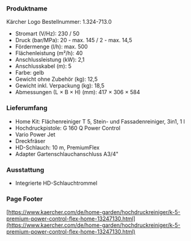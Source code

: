 ### Produktname
Kärcher Logo
Bestellnummer: 1.324-713.0 
- Stromart (V/Hz): 230 / 50
- Druck (bar/MPa): 20 - max. 145 / 2 - max. 14,5
- Fördermenge (l/h): max. 500
- Flächenleistung (m²/h): 40
- Anschlussleistung (kW): 2,1
- Anschlusskabel (m): 5
- Farbe: gelb
- Gewicht ohne Zubehör (kg): 12,5
- Gewicht inkl. Verpackung (kg): 18,5
- Abmessungen (L × B × H) (mm): 417 × 306 × 584 
### Lieferumfang

- Home Kit: Flächenreiniger T 5, Stein- und Fassadenreiniger, 3in1, 1 l
- Hochdruckpistole: G 160 Q Power Control
- Vario Power Jet
- Dreckfräser
- HD-Schlauch: 10 m, PremiumFlex
- Adapter Gartenschlauchanschluss A3/4" 

### Ausstattung

- Integrierte HD-Schlauchtrommel 

### Page Footer

[https://www.kaercher.com/de/home-garden/hochdruckreiniger/k-5-premium-power-control-flex-home-13247130.html](https://www.kaercher.com/de/home-garden/hochdruckreiniger/k-5-premium-power-control-flex-home-13247130.html)

